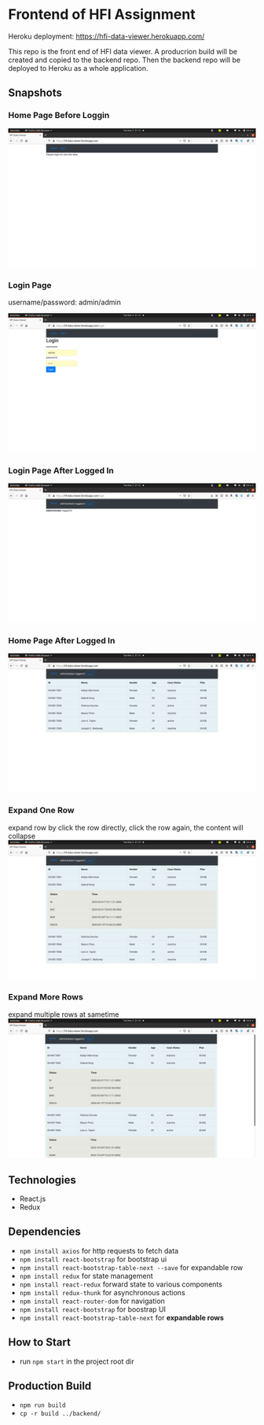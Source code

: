 # Frontend of HFI Assignment

Heroku deployment: https://hfi-data-viewer.herokuapp.com/

This repo is the front end of HFI data viewer. A producrion build will be created and copied to the backend repo.
Then the backend repo will be deployed to Heroku as a whole application.

## Snapshots

### Home Page Before Loggin

![Home page before loggin](https://github.com/xyloid/hfi_frontend/blob/main/snapshots/home_page.png)

### Login Page
username/password: admin/admin 

![Login Page](https://github.com/xyloid/hfi_frontend/blob/main/snapshots/login.png)

### Login Page After Logged In

![Login Page After Logged In](https://github.com/xyloid/hfi_frontend/blob/main/snapshots/loggedin.png)

### Home Page After Logged In
![Home Page After Logged In](https://github.com/xyloid/hfi_frontend/blob/main/snapshots/list_data.png)

### Expand One Row
expand row by click the row directly, click the row again, the content will collapse
![Expand One Row](https://github.com/xyloid/hfi_frontend/blob/main/snapshots/expand_row.png)

### Expand More Rows
expand multiple rows at sametime
![Expand More Rows](https://github.com/xyloid/hfi_frontend/blob/main/snapshots/expand_rows.png)

## Technologies

- React.js
- Redux

## Dependencies

- `npm install axios` for http requests to fetch data
- `npm install react-bootstrap` for bootstrap ui
- `npm install react-bootstrap-table-next --save` for expandable row
- `npm install redux` for state management
- `npm install react-redux` forward state to various components
- `npm install redux-thunk` for asynchronous actions
- `npm install react-router-dom` for navigation
- `npm install react-bootstrap` for boostrap UI
- `npm install react-bootstrap-table-next` for **expandable rows**

## How to Start

- run `npm start` in the project root dir

## Production Build

- `npm run build`
- `cp -r build ../backend/`
